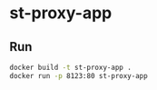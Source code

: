# st-proxy-app

## Run

```bash
docker build -t st-proxy-app .
docker run -p 8123:80 st-proxy-app
```
